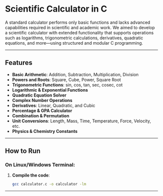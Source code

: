 # Scientific Calculator in C

A standard calculator performs only basic functions and lacks advanced capabilities required in scientific and academic work. We aimed to develop a scientific calculator with extended functionality that supports operations such as logarithms, trigonometric calculations, derivatives, quadratic equations, and more—using structured and modular C programming.

---

## Features

- **Basic Arithmetic**: Addition, Subtraction, Multiplication, Division  
- **Powers and Roots**: Square, Cube, Power, Square Root  
- **Trigonometric Functions**: sin, cos, tan, sec, cosec, cot  
- **Logarithmic & Exponential Functions**  
- **Quadratic Equation Solver**  
- **Complex Number Operations**  
- **Derivatives**: Linear, Quadratic, and Cubic  
- **Percentage & GPA Calculator**  
- **Combination & Permutation**  
- **Unit Conversions**: Length, Mass, Time, Temperature, Force, Velocity, etc.  
- **Physics & Chemistry Constants**

---

## How to Run

### On Linux/Windows Terminal:

1. **Compile the code**:
   ```bash
   gcc calculator.c -o calculator -lm

   
---
